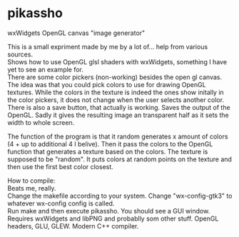 # pikassho
wxWidgets OpenGL canvas "image generator"

This is a small expriment made by me by a lot of... help from various sources.  
Shows how to use OpenGL glsl shaders with wxWidgets, something I have yet to see an example for.  
There are some color pickers (non-working) besides the open gl canvas. The idea was that you could pick colors to use 
for drawing OpenGL textures. While the colors in the texture is indeed the ones show initally in the color pickers,
it does not change when the user selects another color.  
There is also a save button, that actually is working. Saves the output of the OpenGL. 
Sadly it gives the resulting image an transparent half as it sets the width to whole screen.

The function of the program is that it random generates x amount of colors (4 + up to additional 4 I belive).
Then it pass the colors to the OpenGL function that generates a texture based on the colors.
The texture is supposed to be "random". It puts colors at random points on the texture and then use the first best
color closest.

How to compile:  
Beats me, really.  
Change the makefile according to your system. Change "wx-config-gtk3" to whatever wx-config config is called.  
Run make and then execute pikassho. You should see a GUI window.  
Requires wxWidgets and libPNG and probablly som other stuff. OpenGL headers, GLU, GLEW. Modern C++ compiler.
